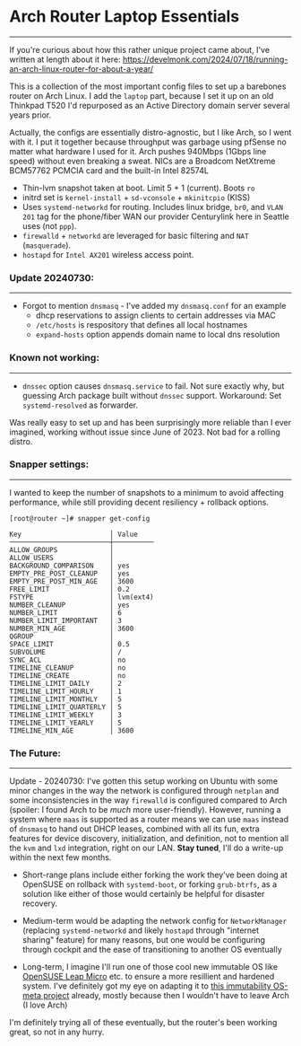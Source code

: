 # Arch Router Laptop Essentials
---

If you're curious about how this rather unique project came about, I've written at length about it here:  https://develmonk.com/2024/07/18/running-an-arch-linux-router-for-about-a-year/

This is a collection of the most important config files to set up a barebones router on Arch Linux.  I add the `laptop` part, because I set it up on an old Thinkpad T520 I'd repurposed as an Active Directory domain server several years prior. 

Actually, the configs are essentially distro-agnostic, but I like Arch, so I went with it.  I put it together because throughput was garbage using pfSense no matter what hardware I used for it.  Arch pushes 940Mbps (1Gbps line speed) without even breaking a sweat.  NICs are a Broadcom NetXtreme BCM57762 PCMCIA card and the built-in Intel 82574L

- Thin-lvm snapshot taken at boot. Limit 5 + 1 (current). Boots `ro`
- initrd set is `kernel-install` + `sd-vconsole` + `mkinitcpio` (KISS)
- Uses `systemd-networkd` for routing.  Includes linux bridge, `br0`, and `VLAN 201` tag for the phone/fiber WAN our provider Centurylink here in Seattle uses (not `ppp`). 
- `firewalld` + `networkd` are leveraged for basic filtering and `NAT` (`masquerade`).
- `hostapd` for `Intel AX201` wireless access point. 

### Update 20240730: 
---
- Forgot to mention `dnsmasq` - I've added my `dnsmasq.conf` for an example
  - dhcp reservations to assign clients to certain addresses via MAC
  - `/etc/hosts` is respository that defines all local hostnames    
  - `expand-hosts` option appends domain name to local dns resolution

### Known not working:
---
- `dnssec` option causes `dnsmasq.service` to fail. Not sure exactly why, but guessing Arch package built without `dnssec` support.  Workaround:  Set `systemd-resolved` as forwarder.

Was really easy to set up and has been surprisingly more reliable than I ever imagined, working without issue since June of 2023.  Not bad for a rolling distro.

### Snapper settings:
---

I wanted to keep the number of snapshots to a minimum to avoid affecting performance, while still providing decent resiliency + rollback options.  

```
[root@router ~]# snapper get-config

Key                      │ Value
─────────────────────────┼──────────
ALLOW_GROUPS             │
ALLOW_USERS              │
BACKGROUND_COMPARISON    │ yes
EMPTY_PRE_POST_CLEANUP   │ yes
EMPTY_PRE_POST_MIN_AGE   │ 3600
FREE_LIMIT               │ 0.2
FSTYPE                   │ lvm(ext4)
NUMBER_CLEANUP           │ yes
NUMBER_LIMIT             │ 6
NUMBER_LIMIT_IMPORTANT   │ 3
NUMBER_MIN_AGE           │ 3600
QGROUP                   │
SPACE_LIMIT              │ 0.5
SUBVOLUME                │ /
SYNC_ACL                 │ no
TIMELINE_CLEANUP         │ no
TIMELINE_CREATE          │ no
TIMELINE_LIMIT_DAILY     │ 2
TIMELINE_LIMIT_HOURLY    │ 1
TIMELINE_LIMIT_MONTHLY   │ 5
TIMELINE_LIMIT_QUARTERLY │ 5
TIMELINE_LIMIT_WEEKLY    │ 3
TIMELINE_LIMIT_YEARLY    │ 5
TIMELINE_MIN_AGE         │ 3600
```

### The Future:
--- 

Update - 20240730: I've gotten this setup working on Ubuntu with some minor changes in the way the network is configured through `netplan` and some inconsistencies in the way `firewalld` is configured compared to Arch (spoiler: I found Arch to be _much_ more user-friendly).  However, running a system where `maas` is supported as a router means we can use `maas` instead of `dnsmasq` to hand out DHCP leases, combined with all its fun, extra features for device discovery, initialization, and definition, not to mention all the `kvm` and `lxd` integration, right on our LAN.  **Stay tuned**, I'll do a write-up within the next few months.  

- Short-range plans include either forking the work they've been doing at OpenSUSE on rollback with `systemd-boot`, or forking `grub-btrfs`, as a solution like either of those would certainly be helpful for disaster recovery.

- Medium-term would be adapting the network config for `NetworkManager` (replacing `systemd-networkd` and likely `hostapd` through "internet sharing" feature) for many reasons, but one would be configuring through cockpit and the ease of transitioning to another OS eventually

- Long-term, I imagine I'll run one of those cool new immutable OS like [OpenSUSE Leap Micro](https://get.opensuse.org/leapmicro) etc. to ensure a more resillient and hardened system.  I've definitely got my eye on adapting it to [this immutability OS-meta project](https://github.com/ashos/ashos) already, mostly because then I wouldn't have to leave Arch (I love Arch)

I'm definitely trying all of these eventually, but the router's been working great, so not in any hurry.
